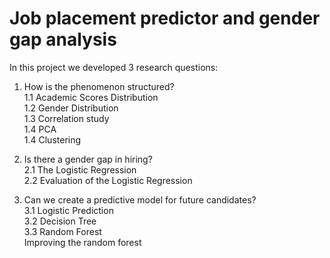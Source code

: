 # Job placement predictor and gender gap analysis
In this project we developed 3 research questions:

1. How is the phenomenon structured?  
1.1 Academic Scores Distribution  
1.2 Gender Distribution  
1.3 Correlation study  
1.4 PCA  
1.4 Clustering
   
2. Is there a gender gap in hiring?  
2.1 The Logistic Regression  
2.2 Evaluation of the Logistic Regression
   
3. Can we create a predictive model for future candidates?  
3.1 Logistic Prediction  
3.2 Decision Tree  
3.3 Random Forest  
Improving the random forest  


